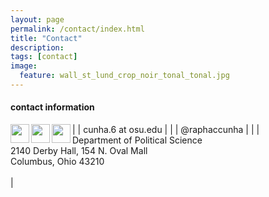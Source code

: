 ```yaml
---
layout: page
permalink: /contact/index.html
title: "Contact"
description:
tags: [contact]
image:
  feature: wall_st_lund_crop_noir_tonal_tonal.jpg
---
```


#### contact information




|<img src="../images/email_icon.png" style="width: 30px;" align="left"> | cunha.6 at osu.edu |
|<img src="../images/twitter_icon.png" style="width: 30px;" align="left"> | @raphaccunha |
|<img src="../images/mailing_icon.png" style="width: 30px;" align="left"> | <br/>Department of Political Science<br/>2140 Derby Hall, 154 N. Oval Mall<br/>Columbus, Ohio 43210<br/><br/> |






